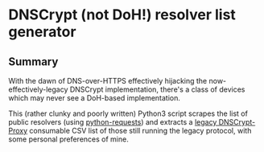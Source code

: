 # DNSCrypt (not DoH!) resolver list generator

## Summary

With the dawn of DNS-over-HTTPS effectively hijacking the now-effectively-legacy DNSCrypt implementation, there's a class of devices which may never see a DoH-based implementation.

This (rather clunky and poorly written) Python3 script scrapes the list of public resolvers (using [python-requests](https://github.com/psf/requests)) and extracts a [legacy DNSCrypt-Proxy](https://github.com/dyne/dnscrypt-proxy) consumable CSV list of those still running the legacy protocol, with some personal preferences of mine.
